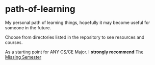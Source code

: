 # path-of-learning
My personal path of learning things, hopefully it may become useful for someone in the future.

Choose from directories listed in the repository to see resources and courses.

As a starting point for ANY CS/CE Major. I **strongly recommend** [The Missing Semester](https://missing.csail.mit.edu/)
